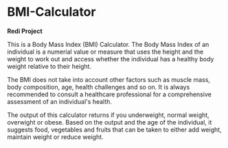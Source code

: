 # BMI-Calculator
**Redi Project**

This is a Body Mass Index (BMI) Calculator. The Body Mass Index of an individual is a numerial value or measure that uses the height and the weight to work out and access whether the individual has a healthy body weight relative to their height.

The BMI does not take into account other factors such as muscle mass, body composition, age, health challenges and so on. It is always recommended to consult a healthcare professional for a comprehensive assessment of an individual's health.

The output of this calculator returns if you underweight, normal weight, overwight or obese. Based on the output and  the age of the individual, it suggests food, vegetables and fruits that can be taken to either add weight, maintain weight or reduce weight.